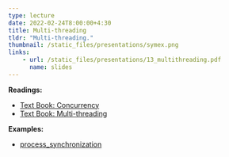 ```yaml
---
type: lecture
date: 2022-02-24T8:00:00+4:30
title: Multi-threading
tldr: "Multi-threading."
thumbnail: /static_files/presentations/symex.png
links:
    - url: /static_files/presentations/13_multithreading.pdf
      name: slides
---
```

**Readings:**
- [Text Book: Concurrency](http://pages.cs.wisc.edu/~remzi/OSTEP/threads-intro.pdf)
- [Text Book: Multi-threading](http://pages.cs.wisc.edu/~remzi/OSTEP/threads-api.pdf)

**Examples:**
- [process_synchronization](https://github.com/purs3lab/ee469_examples/tree/master/process_synchronization)